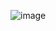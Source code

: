 ![image](https://user-images.githubusercontent.com/47853679/226373423-addee148-e8d7-4e72-bb83-59fc5978ce1e.png)
